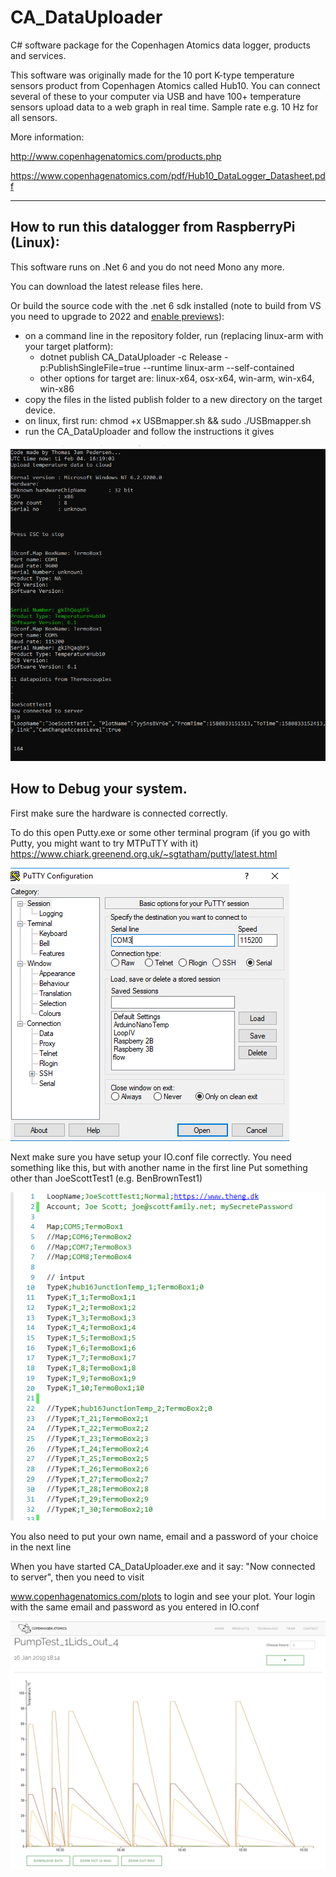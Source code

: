 # CA_DataUploader
C# software package for the Copenhagen Atomics data logger, products and services. 

This software was originally made for the 10 port K-type temperature sensors product from Copenhagen Atomics called Hub10. 
You can connect several of these to your computer via USB and have 100+ temperature sensors upload data to a web graph in real time. 
Sample rate e.g. 10 Hz for all sensors. 

More information:

http://www.copenhagenatomics.com/products.php

https://www.copenhagenatomics.com/pdf/Hub10_DataLogger_Datasheet.pdf

____

## How to run this datalogger from RaspberryPi (Linux):

This software runs on .Net 6 and you do not need Mono any more. 

You can download the latest release files here.

Or build the source code with the .net 6 sdk installed (note to build from VS you need to upgrade to 2022 and [enable previews](https://docs.microsoft.com/en-us/dotnet/core/tools/sdk-errors/netsdk1045?f1url=%3FappId%3DDev16IDEF1%26l%3DEN-US%26k%3Dk(NETSDK1045)%26rd%3Dtrue#preview-not-enabled)):
* on a command line in the repository folder, run (replacing linux-arm with your target platform): 
  * dotnet publish CA_DataUploader -c Release -p:PublishSingleFile=true --runtime linux-arm --self-contained
  * other options for target are: linux-x64, osx-x64, win-arm, win-x64, win-x86
* copy the files in the listed publish folder to a new directory on the target device.
* on linux, first run: chmod +x USBmapper.sh && sudo ./USBmapper.sh
* run the CA_DataUploader and follow the instructions it gives

![alt text](https://github.com/copenhagenatomics/CA_DataUploader/blob/master/ScreenShots/CA_DataUploader.exe.png)

## How to Debug your system. 

First make sure the hardware is connected correctly. 

To do this open Putty.exe or some other terminal program (if you go with Putty, you might want to try MTPuTTY with it)
https://www.chiark.greenend.org.uk/~sgtatham/putty/latest.html

![alt text](https://github.com/copenhagenatomics/CA_DataUploader/blob/master/ScreenShots/putty.exe.png)

Next make sure you have setup your IO.conf file correctly. You need something like this, but with another name in the first line 
Put something other than JoeScottTest1 (e.g. BenBrownTest1)

![alt text](https://github.com/copenhagenatomics/CA_DataUploader/blob/master/ScreenShots/IO.conf.png)

You also need to put your own name, email and a password of your choice in the next line

When you have started CA_DataUploader.exe and it say: "Now connected to server", then you need to visit

www.copenhagenatomics.com/plots to login and see your plot. Your login with the same email and password as you entered in IO.conf 

![alt text](https://github.com/copenhagenatomics/CA_DataUploader/blob/master/ScreenShots/OnlineChart.png)




